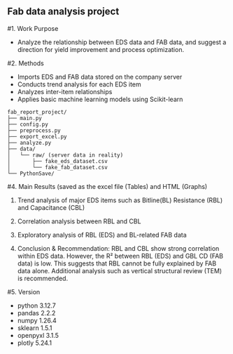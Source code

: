 ## Fab data analysis project
#1. Work Purpose
- Analyze the relationship between EDS data and FAB data, and suggest a direction for yield improvement and process optimization.

#2. Methods
- Imports EDS and FAB data stored on the company server
- Conducts trend analysis for each EDS item
- Analyzes inter-item relationships
- Applies basic machine learning models using Scikit-learn

```📁 Code Structure
fab_report_project/
├── main.py
├── config.py
├── preprocess.py
├── export_excel.py
├── analyze.py
├── data/
│   └── raw/ (server data in reality)
│       ├── fake_eds_dataset.csv
│       └── fake_fab_dataset.csv
└── PythonSave/
```
#4. Main Results (saved as the excel file (Tables) and HTML (Graphs)
 1) Trend analysis of major EDS items such as Bitline(BL) Resistance (RBL) and Capacitance (CBL)

 2) Correlation analysis between RBL and CBL

 3) Exploratory analysis of RBL (EDS) and BL-related FAB data

 4) Conclusion & Recommendation:
  RBL and CBL show strong correlation within EDS data.
  However, the R² between RBL (EDS) and GBL CD (FAB data) is low.
  This suggests that RBL cannot be fully explained by FAB data alone.
  Additional analysis such as vertical structural review (TEM) is recommended.
 
#5. Version
   - python 3.12.7
   - pandas 2.2.2
   - numpy 1.26.4
   - sklearn 1.5.1
   - openpyxl 3.1.5
   - plotly 5.24.1
